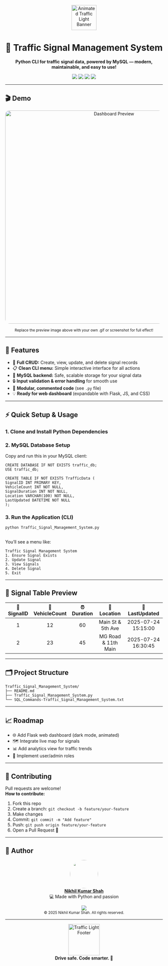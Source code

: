 <!-- Header Banner: static SVG for visual effect -->
<p align="center">
  <img src="https://media.giphy.com/media/AU9r6SLmqMgNVIvOYT/giphy.gif" height="80" alt="Animated Traffic Light Banner"/>
</p>



<h1 align="center">🚦 Traffic Signal Management System</h1>

<p align="center">
  <b>Python CLI for traffic signal data, powered by MySQL — modern, maintainable, and easy to use!</b>
</p>

<p align="center">
  <img src="https://img.shields.io/badge/Python-3.8%2B-blue?logo=python" />
  <img src="https://img.shields.io/badge/MySQL-8.0%2B-orange?logo=mysql" />
  <img src="https://img.shields.io/badge/PRs-Welcome-brightgreen.svg" />
  <img src="https://img.shields.io/github/license/Nikhil-Kumar-Shah/Traffic_Signal_Management_System" />
</p>

---

## 🎬 Demo

<p align="center">
  <!-- For real use, upload your GIF to /assets or use a screenshot to replace the link below -->
  <img src="https://i.imgur.com/7rYayhz.png" width="680" alt="Dashboard Preview" style="border-radius: 14px;" />
</p>
<p align="center"><sub>Replace the preview image above with your own .gif or screenshot for full effect!</sub></p>

---

## 🚦 Features

- 🔄 **Full CRUD:** Create, view, update, and delete signal records
- 📋 **Clean CLI menu:** Simple interactive interface for all actions
- 💾 **MySQL backend:** Safe, scalable storage for your signal data
- 🔒 **Input validation & error handling** for smooth use
- 🧱 **Modular, commented code** (see `.py` file)
- 💡 **Ready for web dashboard** (expandable with Flask, JS, and CSS)

---

## ⚡️ Quick Setup & Usage

### 1. Clone and Install Python Dependencies


### 2. MySQL Database Setup

Copy and run this in your MySQL client:

```
CREATE DATABASE IF NOT EXISTS traffic_db;
USE traffic_db;

CREATE TABLE IF NOT EXISTS TrafficData (
SignalID INT PRIMARY KEY,
VehicleCount INT NOT NULL,
SignalDuration INT NOT NULL,
Location VARCHAR(100) NOT NULL,
LastUpdated DATETIME NOT NULL
);
```

### 3. Run the Application (CLI)

```
python Traffic_Signal_Management_System.py
```
##
You’ll see a menu like:
```
Traffic Signal Management System
1. Ensure Signal Exists
2. Update Signal
3. View Signals
4. Delete Signal
5. Exit
```

---

## 👀 Signal Table Preview

| 🚦 SignalID | 🚗 VehicleCount | ⏰ Duration | 📍 Location           | 📝 LastUpdated           |
|:----------:|:--------------:|:----------:|:--------------------:|:-----------------------:|
| 1          | 12             | 60         | Main St & 5th Ave    | 2025-07-24 15:15:00     |
| 2          | 23             | 45         | MG Road & 11th Main  | 2025-07-24 16:30:45     |

---

## 🗂️ Project Structure

```
Traffic_Signal_Management_System/
├── README.md
├── Traffic_Signal_Management_System.py
└── SQL_Commands-Traffic_Signal_Management_System.txt
```

---

## 📈 Roadmap

- 🌐 Add Flask web dashboard (dark mode, animated)
- 🗺️ Integrate live map for signals
- 📊 Add analytics view for traffic trends
- 👥 Implement user/admin roles

---

## 🤝 Contributing

Pull requests are welcome!  
<strong>How to contribute:</strong>
1. Fork this repo  
2. Create a branch: `git checkout -b feature/your-feature`  
3. Make changes
4. Commit: `git commit -m "Add feature"`
5. Push: `git push origin feature/your-feature`
6. Open a Pull Request 🚀

---

## 👤 Author

<p align="center">
  <a href="https://github.com/Nikhil-Kumar-Shah">
    <img src="https://github.com/user-attachments/assets/c857258e-ec0a-43c1-973a-4c8af874b0a3" width="90" style="border-radius: 50% " /><br>
    <b>Nikhil Kumar Shah</b>
  </a>
  <br>
  💻 Made with Python and passion
</p>
<p align="center">
  <img src="https://img.shields.io/badge/Made%20with-%E2%9D%A4%EF%B8%8F-red?style=flat-square" /> <br>
  <sub>© 2025 Nikhil Kumar Shah. All rights reserved.</sub>
</p>

---

<p align="center">
  <img src="https://svgshare.com/i/xx7.svg" width="100" alt="Traffic Light Footer" /><br>
  <b>Drive safe. Code smarter. 🚦</b>
</p>
